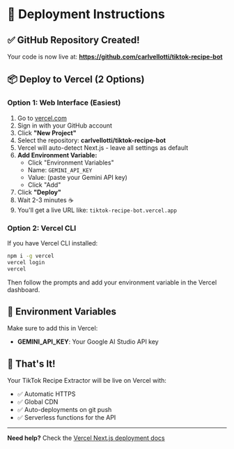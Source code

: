 # 🚀 Deployment Instructions

## ✅ GitHub Repository Created!

Your code is now live at: **https://github.com/carlvellotti/tiktok-recipe-bot**

## 📦 Deploy to Vercel (2 Options)

### Option 1: Web Interface (Easiest)

1. Go to [vercel.com](https://vercel.com)
2. Sign in with your GitHub account
3. Click **"New Project"**
4. Select the repository: **carlvellotti/tiktok-recipe-bot**
5. Vercel will auto-detect Next.js - leave all settings as default
6. **Add Environment Variable:**
   - Click "Environment Variables"
   - Name: `GEMINI_API_KEY`
   - Value: (paste your Gemini API key)
   - Click "Add"
7. Click **"Deploy"**
8. Wait 2-3 minutes ☕
9. You'll get a live URL like: `tiktok-recipe-bot.vercel.app`

### Option 2: Vercel CLI

If you have Vercel CLI installed:

```bash
npm i -g vercel
vercel login
vercel
```

Then follow the prompts and add your environment variable in the Vercel dashboard.

## 🔑 Environment Variables

Make sure to add this in Vercel:
- **GEMINI_API_KEY**: Your Google AI Studio API key

## 🎉 That's It!

Your TikTok Recipe Extractor will be live on Vercel with:
- ✅ Automatic HTTPS
- ✅ Global CDN
- ✅ Auto-deployments on git push
- ✅ Serverless functions for the API

---

**Need help?** Check the [Vercel Next.js deployment docs](https://vercel.com/docs/frameworks/nextjs)

